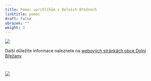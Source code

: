 ```yaml
---
title: Pomoc uprchlíkům v Dolních Břežnech
linktitle: pomoc
draft: false
obrazek: ""
weight: 3
---
```

![](/assets/media/banery_ukrajina-5-.jpg)

Další důležite informace naleznete na [webových stránkách obce Dolní Břežany](https://dolnibrezany.cz/pomoc%2Dukrajine/d-19172).

![]()

![]()

![](/assets/media/banery_ukrajina.png)